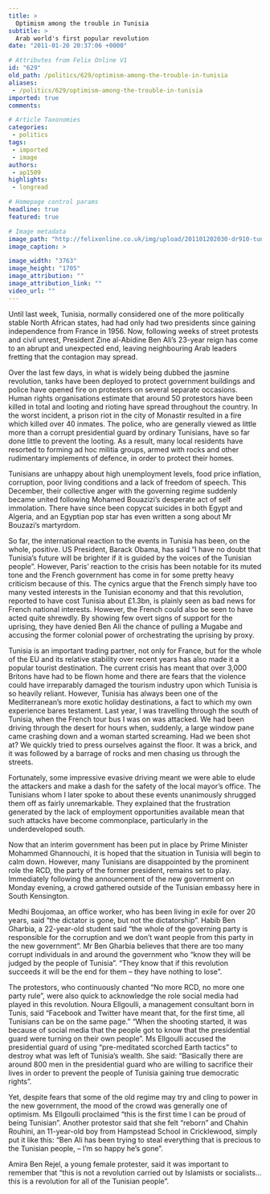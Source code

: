 ```yaml
---
title: >
  Optimism among the trouble in Tunisia
subtitle: >
  Arab world's first popular revolution
date: "2011-01-20 20:37:06 +0000"

# Attributes from Felix Online V1
id: "629"
old_path: /politics/629/optimism-among-the-trouble-in-tunisia
aliases:
 - /politics/629/optimism-among-the-trouble-in-tunisia
imported: true
comments:

# Article Taxonomies
categories:
 - politics
tags:
 - imported
 - image
authors:
 - ap1509
highlights:
 - longread

# Homepage control params
headline: true
featured: true

# Image metadata
image_path: "http://felixonline.co.uk/img/upload/201101202030-dr910-tunisias.jpg"
image_caption: >

image_width: "3763"
image_height: "1705"
image_attribution: ""
image_attribution_link: ""
video_url: ""
---
```


Until last week, Tunisia, normally considered one of the more politically stable North African states, had had only had two presidents since gaining independence from France in 1956. Now, following weeks of street protests and civil unrest, President Zine al-Abidine Ben Ali’s 23-year reign has come to an abrupt and unexpected end, leaving neighbouring Arab leaders fretting that the contagion may spread.

Over the last few days, in what is widely being dubbed the jasmine revolution, tanks have been deployed to protect government buildings and police have opened fire on protesters on several separate occasions. Human rights organisations estimate that around 50 protestors have been killed in total and looting and rioting have spread throughout the country. In the worst incident, a prison riot in the city of Monastir resulted in a fire which killed over 40 inmates. The police, who are generally viewed as little more than a corrupt presidential guard by ordinary Tunisians, have so far done little to prevent the looting. As a result, many local residents have resorted to forming ad hoc militia groups, armed with rocks and other rudimentary implements of defence, in order to protect their homes.

Tunisians are unhappy about high unemployment levels, food price inflation, corruption, poor living conditions and a lack of freedom of speech. This December, their collective anger with the governing regime suddenly became united following Mohamed Bouazizi’s desperate act of self immolation. There have since been copycat suicides in both Egypt and Algeria, and an Egyptian pop star has even written a song about Mr Bouzazi’s martyrdom.

So far, the international reaction to the events in Tunisia has been, on the whole, positive. US President, Barack Obama, has said “I have no doubt that Tunisia’s future will be brighter if it is guided by the voices of the Tunisian people”. However, Paris’ reaction to the crisis has been notable for its muted tone and the French government has come in for some pretty heavy criticism because of this. The cynics argue that the French simply have too many vested interests in the Tunisian economy and that this revolution, reported to have cost Tunisia about £1.3bn, is plainly seen as bad news for French national interests. However, the French could also be seen to have acted quite shrewdly. By showing few overt signs of support for the uprising, they have denied Ben Ali the chance of pulling a Mugabe and accusing the former colonial power of orchestrating the uprising by proxy.

Tunisia is an important trading partner, not only for France, but for the whole of the EU and its relative stability over recent years has also made it a popular tourist destination. The current crisis has meant that over 3,000 Britons have had to be flown home and there are fears that the violence could have irreparably damaged the tourism industry upon which Tunisia is so heavily reliant. However, Tunisia has always been one of the Mediterranean’s more exotic holiday destinations, a fact to which my own experience bares testament. Last year, I was travelling through the south of Tunisia, when the French tour bus I was on was attacked. We had been driving through the desert for hours when, suddenly, a large window pane came crashing down and a woman started screaming. Had we been shot at? We quickly tried to press ourselves against the floor. It was a brick, and it was followed by a barrage of rocks and men chasing us through the streets.

Fortunately, some impressive evasive driving meant we were able to elude the attackers and make a dash for the safety of the local mayor’s office. The Tunisians whom I later spoke to about these events unanimously shrugged them off as fairly unremarkable. They explained that the frustration generated by the lack of employment opportunities available mean that such attacks have become commonplace, particularly in the underdeveloped south.

Now that an interim government has been put in place by Prime Minister Mohammed Ghannouchi, it is hoped that the situation in Tunisia will begin to calm down. However, many Tunisians are disappointed by the prominent role the RCD, the party of the former president, remains set to play. Immediately following the announcement of the new government on Monday evening, a crowd gathered outside of the Tunisian embassy here in South Kensington.

Medhi Boujomaa, an office worker, who has been living in exile for over 20 years, said “the dictator is gone, but not the dictatorship”. Habib Ben Gharbia, a 22-year-old student said “the whole of the governing party is responsible for the corruption and we don’t want people from this party in the new government”. Mr Ben Gharbia believes that there are too many corrupt individuals in and around the government who “know they will be judged by the people of Tunisia”. “They know that if this revolution succeeds it will be the end for them – they have nothing to lose”.

The protestors, who continuously chanted “No more RCD, no more one party rule”, were also quick to acknowledge the role social media had played in this revolution. Noura Ellgoulli, a management consultant born in Tunis, said “Facebook and Twitter have meant that, for the first time, all Tunisians can be on the same page.” “When the shooting started, it was because of social media that the people got to know that the presidential guard were turning on their own people”. Ms Ellgoulli accused the presidential guard of using “pre-meditated scorched Earth tactics” to destroy what was left of Tunisia’s wealth. She said: “Basically there are around 800 men in the presidential guard who are willing to sacrifice their lives in order to prevent the people of Tunisia gaining true democratic rights”.

Yet, despite fears that some of the old regime may try and cling to power in the new government, the mood of the crowd was generally one of optimism. Ms Ellgoulli proclaimed “this is the first time I can be proud of being Tunisian”. Another protestor said that she felt “reborn” and Chahin Rouhini, an 11-year-old boy from Hampstead School in Cricklewood, simply put it like this: “Ben Ali has been trying to steal everything that is precious to the Tunisian people, – I’m so happy he’s gone”.

Amira Ben Rejel, a young female protester, said it was important to remember that “this is not a revolution carried out by Islamists or socialists... this is a revolution for all of the Tunisian people”.
